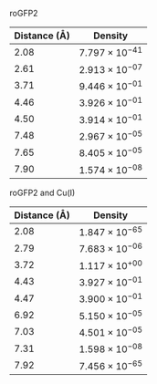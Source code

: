 roGFP2

| Distance (Å) | Density |
|-----------|-----------|
| 2.08 | $7.797 \times 10^{-41}$ |
| 2.61 | $2.913 \times 10^{-07}$ |
| 3.71 | $9.446 \times 10^{-01}$ |
| 4.46 | $3.926 \times 10^{-01}$ |
| 4.50 | $3.914 \times 10^{-01}$ |
| 7.48 | $2.967 \times 10^{-05}$ |
| 7.65 | $8.405 \times 10^{-05}$ |
| 7.90 | $1.574 \times 10^{-08}$ |

roGFP2 and Cu(I)

| Distance (Å) | Density |
|-----------|-----------|
| 2.08 | $1.847 \times 10^{-65}$ |
| 2.79 | $7.683 \times 10^{-06}$ |
| 3.72 | $1.117 \times 10^{+00}$ |
| 4.43 | $3.927 \times 10^{-01}$ |
| 4.47 | $3.900 \times 10^{-01}$ |
| 6.92 | $5.150 \times 10^{-05}$ |
| 7.03 | $4.501 \times 10^{-05}$ |
| 7.31 | $1.598 \times 10^{-08}$ |
| 7.92 | $7.456 \times 10^{-65}$ |
